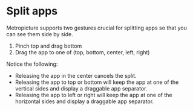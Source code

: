 # Split apps

Metropicture supports two gestures crucial for splitting apps so that you can see them side by side.

1. Pinch top and drag bottom
2. Drag the app to one of (top, bottom, center, left, right)

Notice the following:

- Releasing the app in the center cancels the split.
- Releasing the app to top or bottom will keep the app at one of the vertical sides and display a draggable app separator.
- Releasing the app to left or right will keep the app at one of the horizontal sides and display a draggable app separator.
